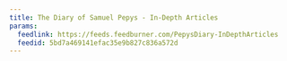 ```yaml
---
title: The Diary of Samuel Pepys - In-Depth Articles
params:
  feedlink: https://feeds.feedburner.com/PepysDiary-InDepthArticles
  feedid: 5bd7a469141efac35e9b827c836a572d
---
```

